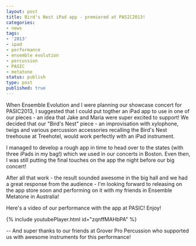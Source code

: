 ```yaml
---
layout: post
title: Bird's Nest iPad app - premiered at PASIC2013!
categories:
- news
tags:
- '2013'
- ipad
- performance
- ensemble evolution
- percussion
- PASIC
- metatone
status: publish
type: post
published: true
---
```


When Ensemble Evolution and I were planning our showcase concert for PASIC2013, I suggested that I could put togther an iPad app to use in one of our pieces - an idea that Jake and Maria were super excited to support! We decided that our "Bird's Nest" piece - an improvisation with xylophone, twigs and various percussion accessories recalling the Bird's Nest treehouse at Treehotel, would work perfectly with an iPad instrument.

I managed to develop a rough app in time to head over to the states (with three iPads in my bag!) which we used in our concerts in Boston. Even then, I was still putting the final touches on the app the night before our big concert!

After all that work - the result sounded awesome in the big hall and we had a great response from the audience - I'm looking forward to releasing on the app store soon and performing on it with my friends in Ensemble Metatone in Australia!

Here's a video of our performance with the app at PASIC! Enjoy!

{% include youtubePlayer.html id="zqnffMAHbPA" %}

-- And super thanks to our friends at Grover Pro Percussion who supported us with awesome instruments for this performance!

<!-- https://youtu.be/zqnffMAHbPA -->